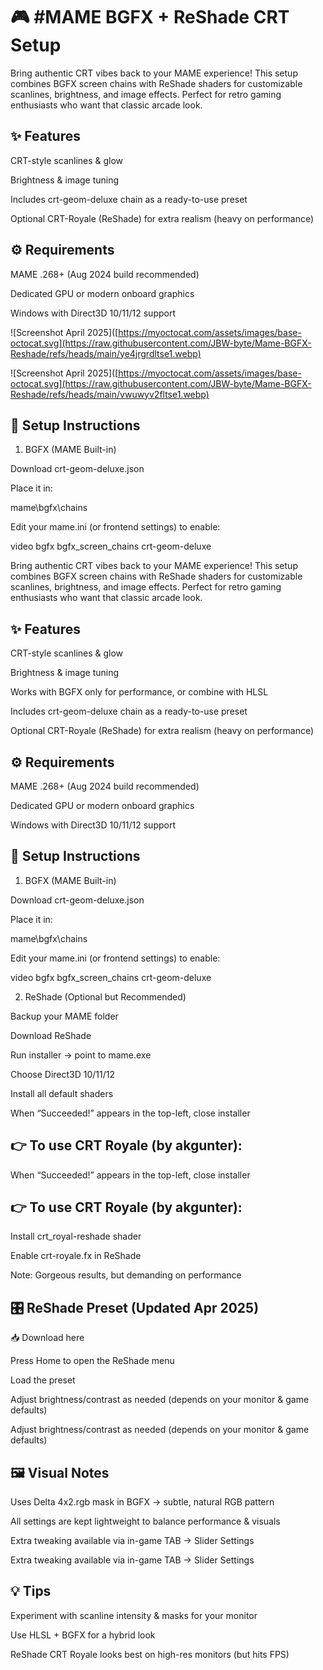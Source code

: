 # 🎮 #MAME BGFX + ReShade CRT Setup



Bring authentic CRT vibes back to your MAME experience!
This setup combines BGFX screen chains with ReShade shaders for customizable scanlines, brightness, and image effects. Perfect for retro gaming enthusiasts who want that classic arcade look.  


## ✨ Features

CRT-style scanlines & glow

Brightness & image tuning

Includes crt-geom-deluxe chain as a ready-to-use preset

Optional CRT-Royale (ReShade) for extra realism (heavy on performance)  



## ⚙️ Requirements

MAME .268+ (Aug 2024 build recommended)

Dedicated GPU or modern onboard graphics

Windows with Direct3D 10/11/12 support  

  ![Screenshot April 2025]([https://myoctocat.com/assets/images/base-octocat.svg](https://raw.githubusercontent.com/JBW-byte/Mame-BGFX-Reshade/refs/heads/main/ye4jrgrdltse1.webp)

  ![Screenshot April 2025]([https://myoctocat.com/assets/images/base-octocat.svg](https://raw.githubusercontent.com/JBW-byte/Mame-BGFX-Reshade/refs/heads/main/vwuwyv2fltse1.webp)


## 🔧 Setup Instructions  

1. BGFX (MAME Built-in)

Download crt-geom-deluxe.json

Place it in:

mame\bgfx\chains


Edit your mame.ini (or frontend settings) to enable:

video bgfx
bgfx_screen_chains crt-geom-deluxe  


Bring authentic CRT vibes back to your MAME experience!
This setup combines BGFX screen chains with ReShade shaders for customizable scanlines, brightness, and image effects. Perfect for retro gaming enthusiasts who want that classic arcade look.



## ✨ Features

CRT-style scanlines & glow

Brightness & image tuning

Works with BGFX only for performance, or combine with HLSL

Includes crt-geom-deluxe chain as a ready-to-use preset

Optional CRT-Royale (ReShade) for extra realism (heavy on performance)  


## ⚙️ Requirements

MAME .268+ (Aug 2024 build recommended)

Dedicated GPU or modern onboard graphics

Windows with Direct3D 10/11/12 support  


## 🔧 Setup Instructions
1. BGFX (MAME Built-in)

Download crt-geom-deluxe.json

Place it in:

mame\bgfx\chains


Edit your mame.ini (or frontend settings) to enable:

video bgfx
bgfx_screen_chains crt-geom-deluxe



2. ReShade (Optional but Recommended)

Backup your MAME folder

Download ReShade

Run installer → point to mame.exe

Choose Direct3D 10/11/12

Install all default shaders

When “Succeeded!” appears in the top-left, close installer  



## 👉 To use CRT Royale (by akgunter):  

When “Succeeded!” appears in the top-left, close installer

## 👉 To use CRT Royale (by akgunter):  

Install crt_royal-reshade shader

Enable crt-royale.fx in ReShade

Note: Gorgeous results, but demanding on performance  



## 🎛️ ReShade Preset (Updated Apr 2025)  

📥 Download here

Press Home to open the ReShade menu

Load the preset

Adjust brightness/contrast as needed (depends on your monitor & game defaults)  



Adjust brightness/contrast as needed (depends on your monitor & game defaults)


## 🖼️ Visual Notes

Uses Delta 4x2.rgb mask in BGFX → subtle, natural RGB pattern

All settings are kept lightweight to balance performance & visuals

Extra tweaking available via in-game TAB → Slider Settings  



Extra tweaking available via in-game TAB → Slider Settings


## 💡 Tips

Experiment with scanline intensity & masks for your monitor

Use HLSL + BGFX for a hybrid look


ReShade CRT Royale looks best on high-res monitors (but hits FPS)  

